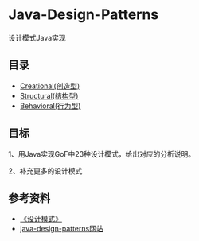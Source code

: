 # Java-Design-Patterns
设计模式Java实现

## 目录

- [Creational(创造型)](https://github.com/xuyuji/Java-Design-Patterns/tree/master/Creational)
- [Structural(结构型)](https://github.com/xuyuji/Java-Design-Patterns/tree/master/Structural)
- [Behavioral(行为型)](https://github.com/xuyuji/Java-Design-Patterns/tree/master/Behavioral)

## 目标

1、用Java实现GoF中23种设计模式，给出对应的分析说明。

2、补充更多的设计模式

## 参考资料

- [《设计模式》](https://book.douban.com/subject/1052241/)
- [java-design-patterns网站](https://java-design-patterns.com/)


